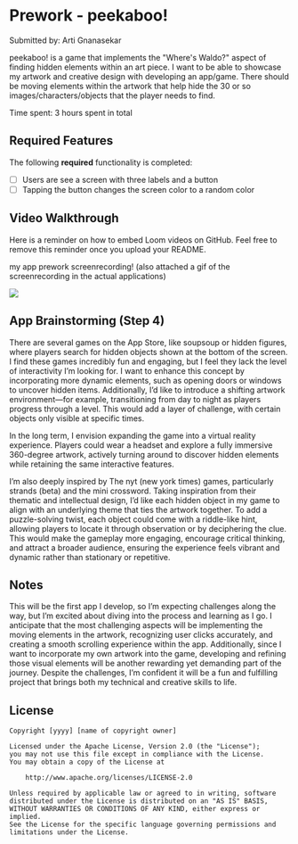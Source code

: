 # Prework - peekaboo!

Submitted by: Arti Gnanasekar

peekaboo! is a game that implements the "Where's Waldo?" aspect of finding hidden elements within an art piece. I want to be able to showcase my artwork and creative design with developing an app/game. There should be moving elements within the artwork that help hide the 30 or so images/characters/objects that the player needs to find. 

Time spent: 3 hours spent in total

## Required Features

The following **required** functionality is completed:

- [ ] Users are see a screen with three labels and a button
- [ ] Tapping the button changes the screen color to a random color
 
## Video Walkthrough

Here is a reminder on how to embed Loom videos on GitHub. Feel free to remove this reminder once you upload your README. 

my app prework screenrecording! (also attached a gif of the screenrecording in the actual applications)

<div>
    <a href="https://www.loom.com/share/9bceeffc853c4861a474b3049bcdeeea">
    </a>
    <a href="https://www.loom.com/share/9bceeffc853c4861a474b3049bcdeeea">
      <img style="max-width:300px;" src="https://cdn.loom.com/sessions/thumbnails/9bceeffc853c4861a474b3049bcdeeea-99facb8645f06f14-full-play.gif">
    </a>
  </div>

## App Brainstorming (Step 4)

There are several games on the App Store, like soupsoup or hidden figures, where players search for hidden objects shown at the bottom of the screen. I find these games incredibly fun and engaging, but I feel they lack the level of interactivity I’m looking for. I want to enhance this concept by incorporating more dynamic elements, such as opening doors or windows to uncover hidden items. Additionally, I’d like to introduce a shifting artwork environment—for example, transitioning from day to night as players progress through a level. This would add a layer of challenge, with certain objects only visible at specific times.

In the long term, I envision expanding the game into a virtual reality experience. Players could wear a headset and explore a fully immersive 360-degree artwork, actively turning around to discover hidden elements while retaining the same interactive features.

I’m also deeply inspired by The nyt (new york times) games, particularly strands (beta) and the mini crossword. Taking inspiration from their thematic and intellectual design, I’d like each hidden object in my game to align with an underlying theme that ties the artwork together. To add a puzzle-solving twist, each object could come with a riddle-like hint, allowing players to locate it through observation or by deciphering the clue. This would make the gameplay more engaging, encourage critical thinking, and attract a broader audience, ensuring the experience feels vibrant and dynamic rather than stationary or repetitive.

## Notes

This will be the first app I develop, so I’m expecting challenges along the way, but I’m excited about diving into the process and learning as I go. I anticipate that the most challenging aspects will be implementing the moving elements in the artwork, recognizing user clicks accurately, and creating a smooth scrolling experience within the app. Additionally, since I want to incorporate my own artwork into the game, developing and refining those visual elements will be another rewarding yet demanding part of the journey. Despite the challenges, I’m confident it will be a fun and fulfilling project that brings both my technical and creative skills to life.

## License

    Copyright [yyyy] [name of copyright owner]

    Licensed under the Apache License, Version 2.0 (the "License");
    you may not use this file except in compliance with the License.
    You may obtain a copy of the License at

        http://www.apache.org/licenses/LICENSE-2.0

    Unless required by applicable law or agreed to in writing, software
    distributed under the License is distributed on an "AS IS" BASIS,
    WITHOUT WARRANTIES OR CONDITIONS OF ANY KIND, either express or implied.
    See the License for the specific language governing permissions and
    limitations under the License.
